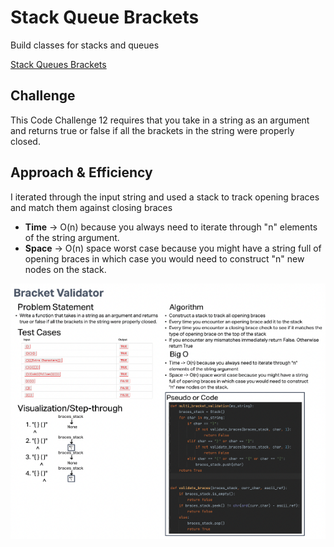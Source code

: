 # Stack Queue Brackets
Build classes for stacks and queues

[Stack Queues Brackets](../../code_challenges/stack_queue_brackets.py)

## Challenge
This Code Challenge 12 requires that you take in a string as an argument and returns true or false if all the brackets in the string were properly closed.

## Approach & Efficiency
I iterated through the input string and used a stack to track opening braces and match them against closing braces

- **Time** -> O(n) because you always need to iterate through "n" elements of the string argument.
- **Space** -> O(n) space worst case because you might have a string full of opening braces in which case you would need to construct "n" new nodes on the stack.

![Linked List Whiteboard](White%20Board.png)
